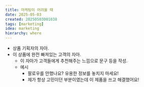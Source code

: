 ```yaml
---
title: 마케팅이 어려울 때
date: 2025-05-03
created: 20250503001038
tags: [marketing]
idea: marketing
hierarchy: where
---
```

* 상품 기획자의 자아.
* 이 상품에 완전 빠져있는 고객의 자아.
	* 이 자아가 고객들에게 추천해주는 느낌으로 문구 등을 작성.
	* 예시
		* 팔로우를 안했나요? 유용한 정보를 놓치지 마세요!
		* 제가 항상 고민이던 부분이였는데 이 제품을 쓰고 해결했어요!
